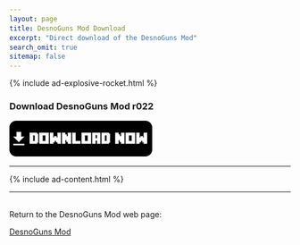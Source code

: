 ```yaml
---
layout: page
title: DesnoGuns Mod Download
excerpt: "Direct download of the DesnoGuns Mod"
search_omit: true
sitemap: false
---
```


{% include ad-explosive-rocket.html %}

### Download DesnoGuns Mod r022

<a href="https://github.com/Desno365/DesnoGuns-Mod/releases/download/r023/DesnoGuns_Mod_r023_Desno365.modpkg">
	<img alt="Download now"
		src="/images/download-now.png" />
</a>

---

{% include ad-content.html %}

---

<br>Return to the DesnoGuns Mod web page:

<div markdown="0"><a href="{{ site.url }}/minecraft/desnoguns-mod/#downloads" class="btn">DesnoGuns Mod</a></div>



